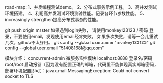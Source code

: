 road-map:
1、并发编程测试demo。
2、分布式事务示例工程。
3、高并发测试环境搭建。
4、利用高并发测试环境测试性能。记录各环节参数性能。
5、increasingly strengthen提高分布式事务的性能。

git push origin master 如果遇到login失败，
请使用monkey123123 / 密码 登录，不要使用email，发现使用email经常失败。
如果多次失败，请等一会儿重试几次，github不太好用。
git config --global user.name "monkey123123"
git config --global user.email "514081681@qq.com"

模块介绍：
concurrent-admin 微服务监控模块
localhost:8888 登录名/密码 root/root 
启动报错（因为没有配置正确的邮箱，代码里不能体现真实邮箱密码，部署环境配置即可）：javax.mail.MessagingException: Could not convert socket to TLS